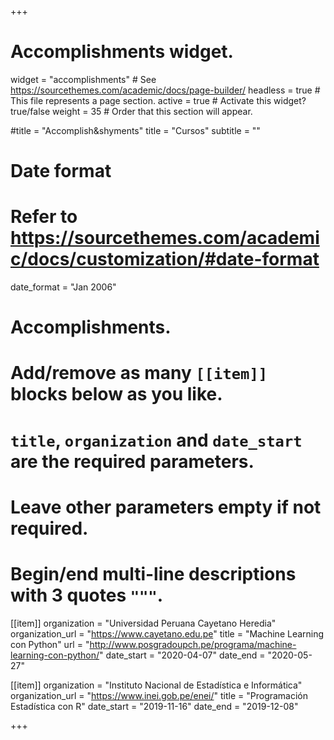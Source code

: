 +++
# Accomplishments widget.
widget = "accomplishments"  # See https://sourcethemes.com/academic/docs/page-builder/
headless = true  # This file represents a page section.
active = true  # Activate this widget? true/false
weight = 35  # Order that this section will appear.

#title = "Accomplish&shyments"
title = "Cursos"
subtitle = ""

# Date format
#   Refer to https://sourcethemes.com/academic/docs/customization/#date-format
date_format = "Jan 2006"

# Accomplishments.
#   Add/remove as many `[[item]]` blocks below as you like.
#   `title`, `organization` and `date_start` are the required parameters.
#   Leave other parameters empty if not required.
#   Begin/end multi-line descriptions with 3 quotes `"""`.

[[item]]
  organization = "Universidad Peruana Cayetano Heredia"
  organization_url = "https://www.cayetano.edu.pe"
  title = "Machine Learning con Python"
  url = "http://www.posgradoupch.pe/programa/machine-learning-con-python/"
  date_start = "2020-04-07"
  date_end = "2020-05-27"
  
[[item]]
  organization = "Instituto Nacional de Estadística e Informática"
  organization_url = "https://www.inei.gob.pe/enei/"
  title = "Programación Estadística con R"
  date_start = "2019-11-16"
  date_end = "2019-12-08"

+++
